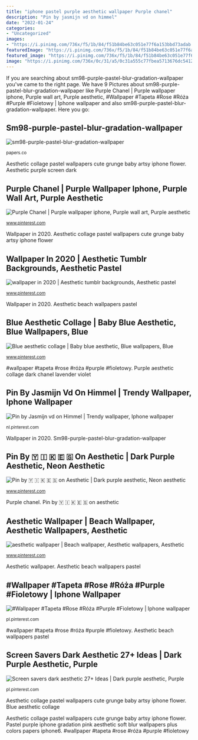```yaml
---
title: "iphone pastel purple aesthetic wallpaper Purple chanel"
description: "Pin by jasmijn vd on himmel"
date: "2022-01-24"
categories:
- "Uncategorized"
images:
- "https://i.pinimg.com/736x/f5/1b/84/f51b84be63c051e77f6a153bbd73adab.jpg"
featuredImage: "https://i.pinimg.com/736x/f5/1b/84/f51b84be63c051e77f6a153bbd73adab.jpg"
featured_image: "https://i.pinimg.com/736x/f5/1b/84/f51b84be63c051e77f6a153bbd73adab.jpg"
image: "https://i.pinimg.com/736x/0c/31/a5/0c31a555c77fbea5713676dc54123153.jpg"
---
```


If you are searching about sm98-purple-pastel-blur-gradation-wallpaper you've came to the right page. We have 9 Pictures about sm98-purple-pastel-blur-gradation-wallpaper like Purple Chanel | Purple wallpaper iphone, Purple wall art, Purple aesthetic, #Wallpaper #Tapeta #Rose #Róża #Purple #Fioletowy | Iphone wallpaper and also sm98-purple-pastel-blur-gradation-wallpaper. Here you go:

## Sm98-purple-pastel-blur-gradation-wallpaper

![sm98-purple-pastel-blur-gradation-wallpaper](http://papers.co/wallpaper/papers.co-sm98-purple-pastel-blur-gradation-34-iphone6-plus-wallpaper.jpg "Aesthetic wallpaper")

<small>papers.co</small>

Aesthetic collage pastel wallpapers cute grunge baby artsy iphone flower. Aesthetic purple screen dark

## Purple Chanel | Purple Wallpaper Iphone, Purple Wall Art, Purple Aesthetic

![Purple Chanel | Purple wallpaper iphone, Purple wall art, Purple aesthetic](https://i.pinimg.com/736x/38/42/79/3842793e6faed8b69bf1d0b1a89dc5e6.jpg "Purple aesthetic collage dark chanel lavender violet")

<small>www.pinterest.com</small>

Wallpaper in 2020. Aesthetic collage pastel wallpapers cute grunge baby artsy iphone flower

## Wallpaper In 2020 | Aesthetic Tumblr Backgrounds, Aesthetic Pastel

![wallpaper in 2020 | Aesthetic tumblr backgrounds, Aesthetic pastel](https://i.pinimg.com/736x/93/8e/8f/938e8f165d2d6701ce736b9040bcd6d1.jpg "Purple aesthetic collage dark chanel lavender violet")

<small>www.pinterest.com</small>

Wallpaper in 2020. Aesthetic beach wallpapers pastel

## Blue Aesthetic Collage | Baby Blue Aesthetic, Blue Wallpapers, Blue

![Blue aesthetic collage | Baby blue aesthetic, Blue wallpapers, Blue](https://i.pinimg.com/736x/0c/31/a5/0c31a555c77fbea5713676dc54123153.jpg "Purple aesthetic collage dark chanel lavender violet")

<small>www.pinterest.com</small>

#wallpaper #tapeta #rose #róża #purple #fioletowy. Purple aesthetic collage dark chanel lavender violet

## Pin By Jasmijn Vd On Himmel | Trendy Wallpaper, Iphone Wallpaper

![Pin by Jasmijn vd on Himmel | Trendy wallpaper, Iphone wallpaper](https://i.pinimg.com/736x/e9/4b/80/e94b808b834dc610a74c3a2ac85b43b7.jpg "Screen savers dark aesthetic 27+ ideas")

<small>nl.pinterest.com</small>

Wallpaper in 2020. Sm98-purple-pastel-blur-gradation-wallpaper

## Pin By 🇾 🇮 🇰 🇪 🇸 On Aesthetic | Dark Purple Aesthetic, Neon Aesthetic

![Pin by 🇾 🇮 🇰 🇪 🇸 on Aesthetic | Dark purple aesthetic, Neon aesthetic](https://i.pinimg.com/736x/f5/1b/84/f51b84be63c051e77f6a153bbd73adab.jpg "Purple aesthetic collage dark chanel lavender violet")

<small>www.pinterest.com</small>

Purple chanel. Pin by 🇾 🇮 🇰 🇪 🇸 on aesthetic

## Aesthetic Wallpaper | Beach Wallpaper, Aesthetic Wallpapers, Aesthetic

![aesthetic wallpaper | Beach wallpaper, Aesthetic wallpapers, Aesthetic](https://i.pinimg.com/736x/c9/35/ea/c935eab103b5fc6693196bf1a37b1dd7.jpg "Aesthetic wallpaper")

<small>www.pinterest.com</small>

Aesthetic wallpaper. Aesthetic beach wallpapers pastel

## #Wallpaper #Tapeta #Rose #Róża #Purple #Fioletowy | Iphone Wallpaper

![#Wallpaper #Tapeta #Rose #Róża #Purple #Fioletowy | Iphone wallpaper](https://i.pinimg.com/736x/de/da/6b/deda6b66d687a8c506d1a594dc8da662.jpg "Purple chanel")

<small>pl.pinterest.com</small>

#wallpaper #tapeta #rose #róża #purple #fioletowy. Aesthetic beach wallpapers pastel

## Screen Savers Dark Aesthetic 27+ Ideas | Dark Purple Aesthetic, Purple

![Screen savers dark aesthetic 27+ Ideas | Dark purple aesthetic, Purple](https://i.pinimg.com/736x/ae/0b/29/ae0b294df6d1059c9236ef2fb762c64d.jpg "Wallpaper in 2020")

<small>pl.pinterest.com</small>

Aesthetic collage pastel wallpapers cute grunge baby artsy iphone flower. Blue aesthetic collage

Aesthetic collage pastel wallpapers cute grunge baby artsy iphone flower. Pastel purple iphone gradation pink aesthetic soft blur wallpapers plus colors papers iphone6. #wallpaper #tapeta #rose #róża #purple #fioletowy
